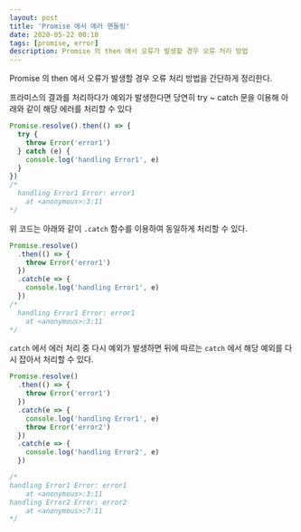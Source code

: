 ```yaml
---
layout: post
title: 'Promise 에서 에러 핸들링'
date: 2020-05-22 00:10
tags: [promise, error]
description: Promise 의 then 에서 오류가 발생할 경우 오류 처리 방법
---
```


Promise 의 then 에서 오류가 발생할 경우 오류 처리 방법을 간단하게 정리한다.

프라미스의 결과를 처리하다가 예외가 발생한다면 당연히 try ~ catch 문을 이용해 아래와 같이 해당 에러를 처리할 수 있다

```js
Promise.resolve().then(() => {
  try {
    throw Error('error1')
  } catch (e) {
    console.log('handling Error1', e)
  }
})
/*
  handling Error1 Error: error1
    at <anonymous>:3:11
*/
```

위 코드는 아래와 같이 `.catch` 함수를 이용하여 동일하게 처리할 수 있다.

```js
Promise.resolve()
  .then(() => {
    throw Error('error1')
  })
  .catch(e => {
    console.log('handling Error1', e)
  })
/*
  handling Error1 Error: error1
    at <anonymous>:3:11
*/
```

`catch` 에서 에러 처리 중 다시 예외가 발생하면 뒤에 따르는 `catch` 에서 해당 예외를 다시 잡아서 처리할 수 있다.

```js
Promise.resolve()
  .then(() => {
    throw Error('error1')
  })
  .catch(e => {
    console.log('handling Error1', e)
    throw Error('error2')
  })
  .catch(e => {
    console.log('handling Error2', e)
  })

/*
handling Error1 Error: error1
    at <anonymous>:3:11
handling Error2 Error: error2
    at <anonymous>:7:11
*/
```
